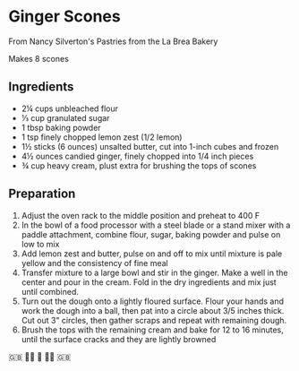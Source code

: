 # Ginger Scones
From Nancy Silverton's Pastries from the La Brea Bakery

Makes 8 scones

## Ingredients
- 2¼ cups unbleached flour
- ⅓ cup granulated sugar
- 1 tbsp baking powder
- 1 tsp finely chopped lemon zest (1/2 lemon)
- 1½ sticks (6 ounces) unsalted butter, cut into 1-inch cubes and frozen
- 4½ ounces candied ginger, finely chopped into 1/4 inch pieces
- ¾ cup heavy cream, plust extra for brushing the tops of scones

## Preparation
1. Adjust the oven rack to the middle position and preheat to 400 F
2. In the bowl of a food processor with a steel blade or a stand mixer with a paddle attachment, combine flour, sugar, baking powder and pulse on low to mix
3. Add lemon zest and butter, pulse on and off to mix until mixture is pale yellow and the consistency of fine meal
4. Transfer mixture to a large bowl and stir in the ginger. Make a well in the center and pour in the cream. Fold in the dry ingredients and mix just until combined.
5. Turn out the dough onto a lightly floured surface. Flour your hands and work the dough into a ball, then pat into a circle about 3/5 inches thick. Cut out 3" circles, then gather scraps and repeat with remaining dough.
6. Brush the tops with the remaining cream and bake for 12 to 16 minutes, until the surface cracks and they are lightly browned

:gb: :guardsman: :tea: :guardsman: :gb:

